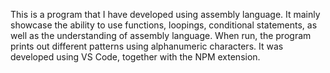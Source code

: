 This is a program that I have developed using assembly language.
It mainly showcase the ability to use functions, loopings, conditional statements, as well as the understanding of assembly language.
When run, the program prints out different patterns using alphanumeric characters.
It was developed using VS Code, together with the NPM extension.
